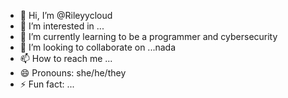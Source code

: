 - 👋 Hi, I’m @Rileyycloud
- 👀 I’m interested in ...
- 🌱 I’m currently learning to be a programmer and cybersecurity
- 💞️ I’m looking to collaborate on ...nada
- 📫 How to reach me ...
- 😄 Pronouns: she/he/they
- ⚡ Fun fact: ...

<!---
Rileyycloud/Rileyycloud is a ✨ special ✨ repository because its `README.md` (this file) appears on your GitHub profile.
You can click the Preview link to take a look at your changes.
--->
